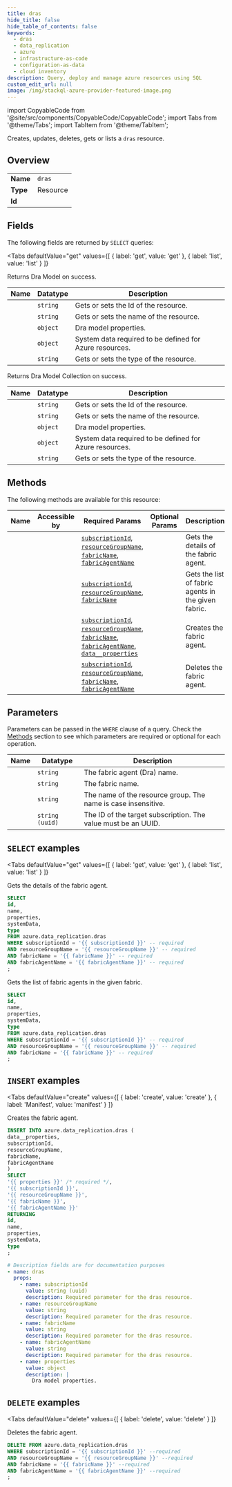 ```yaml
--- 
title: dras
hide_title: false
hide_table_of_contents: false
keywords:
  - dras
  - data_replication
  - azure
  - infrastructure-as-code
  - configuration-as-data
  - cloud inventory
description: Query, deploy and manage azure resources using SQL
custom_edit_url: null
image: /img/stackql-azure-provider-featured-image.png
---
```


import CopyableCode from '@site/src/components/CopyableCode/CopyableCode';
import Tabs from '@theme/Tabs';
import TabItem from '@theme/TabItem';

Creates, updates, deletes, gets or lists a <code>dras</code> resource.

## Overview
<table><tbody>
<tr><td><b>Name</b></td><td><code>dras</code></td></tr>
<tr><td><b>Type</b></td><td>Resource</td></tr>
<tr><td><b>Id</b></td><td><CopyableCode code="azure.data_replication.dras" /></td></tr>
</tbody></table>

## Fields

The following fields are returned by `SELECT` queries:

<Tabs
    defaultValue="get"
    values={[
        { label: 'get', value: 'get' },
        { label: 'list', value: 'list' }
    ]}
>
<TabItem value="get">

Returns Dra Model on success.

<table>
<thead>
    <tr>
    <th>Name</th>
    <th>Datatype</th>
    <th>Description</th>
    </tr>
</thead>
<tbody>
<tr>
    <td><CopyableCode code="id" /></td>
    <td><code>string</code></td>
    <td>Gets or sets the Id of the resource.</td>
</tr>
<tr>
    <td><CopyableCode code="name" /></td>
    <td><code>string</code></td>
    <td>Gets or sets the name of the resource.</td>
</tr>
<tr>
    <td><CopyableCode code="properties" /></td>
    <td><code>object</code></td>
    <td>Dra model properties.</td>
</tr>
<tr>
    <td><CopyableCode code="systemData" /></td>
    <td><code>object</code></td>
    <td>System data required to be defined for Azure resources.</td>
</tr>
<tr>
    <td><CopyableCode code="type" /></td>
    <td><code>string</code></td>
    <td>Gets or sets the type of the resource.</td>
</tr>
</tbody>
</table>
</TabItem>
<TabItem value="list">

Returns Dra Model Collection on success.

<table>
<thead>
    <tr>
    <th>Name</th>
    <th>Datatype</th>
    <th>Description</th>
    </tr>
</thead>
<tbody>
<tr>
    <td><CopyableCode code="id" /></td>
    <td><code>string</code></td>
    <td>Gets or sets the Id of the resource.</td>
</tr>
<tr>
    <td><CopyableCode code="name" /></td>
    <td><code>string</code></td>
    <td>Gets or sets the name of the resource.</td>
</tr>
<tr>
    <td><CopyableCode code="properties" /></td>
    <td><code>object</code></td>
    <td>Dra model properties.</td>
</tr>
<tr>
    <td><CopyableCode code="systemData" /></td>
    <td><code>object</code></td>
    <td>System data required to be defined for Azure resources.</td>
</tr>
<tr>
    <td><CopyableCode code="type" /></td>
    <td><code>string</code></td>
    <td>Gets or sets the type of the resource.</td>
</tr>
</tbody>
</table>
</TabItem>
</Tabs>

## Methods

The following methods are available for this resource:

<table>
<thead>
    <tr>
    <th>Name</th>
    <th>Accessible by</th>
    <th>Required Params</th>
    <th>Optional Params</th>
    <th>Description</th>
    </tr>
</thead>
<tbody>
<tr>
    <td><a href="#get"><CopyableCode code="get" /></a></td>
    <td><CopyableCode code="select" /></td>
    <td><a href="#parameter-subscriptionId"><code>subscriptionId</code></a>, <a href="#parameter-resourceGroupName"><code>resourceGroupName</code></a>, <a href="#parameter-fabricName"><code>fabricName</code></a>, <a href="#parameter-fabricAgentName"><code>fabricAgentName</code></a></td>
    <td></td>
    <td>Gets the details of the fabric agent.</td>
</tr>
<tr>
    <td><a href="#list"><CopyableCode code="list" /></a></td>
    <td><CopyableCode code="select" /></td>
    <td><a href="#parameter-subscriptionId"><code>subscriptionId</code></a>, <a href="#parameter-resourceGroupName"><code>resourceGroupName</code></a>, <a href="#parameter-fabricName"><code>fabricName</code></a></td>
    <td></td>
    <td>Gets the list of fabric agents in the given fabric.</td>
</tr>
<tr>
    <td><a href="#create"><CopyableCode code="create" /></a></td>
    <td><CopyableCode code="insert" /></td>
    <td><a href="#parameter-subscriptionId"><code>subscriptionId</code></a>, <a href="#parameter-resourceGroupName"><code>resourceGroupName</code></a>, <a href="#parameter-fabricName"><code>fabricName</code></a>, <a href="#parameter-fabricAgentName"><code>fabricAgentName</code></a>, <a href="#parameter-data__properties"><code>data__properties</code></a></td>
    <td></td>
    <td>Creates the fabric agent.</td>
</tr>
<tr>
    <td><a href="#delete"><CopyableCode code="delete" /></a></td>
    <td><CopyableCode code="delete" /></td>
    <td><a href="#parameter-subscriptionId"><code>subscriptionId</code></a>, <a href="#parameter-resourceGroupName"><code>resourceGroupName</code></a>, <a href="#parameter-fabricName"><code>fabricName</code></a>, <a href="#parameter-fabricAgentName"><code>fabricAgentName</code></a></td>
    <td></td>
    <td>Deletes the fabric agent.</td>
</tr>
</tbody>
</table>

## Parameters

Parameters can be passed in the `WHERE` clause of a query. Check the [Methods](#methods) section to see which parameters are required or optional for each operation.

<table>
<thead>
    <tr>
    <th>Name</th>
    <th>Datatype</th>
    <th>Description</th>
    </tr>
</thead>
<tbody>
<tr id="parameter-fabricAgentName">
    <td><CopyableCode code="fabricAgentName" /></td>
    <td><code>string</code></td>
    <td>The fabric agent (Dra) name.</td>
</tr>
<tr id="parameter-fabricName">
    <td><CopyableCode code="fabricName" /></td>
    <td><code>string</code></td>
    <td>The fabric name.</td>
</tr>
<tr id="parameter-resourceGroupName">
    <td><CopyableCode code="resourceGroupName" /></td>
    <td><code>string</code></td>
    <td>The name of the resource group. The name is case insensitive.</td>
</tr>
<tr id="parameter-subscriptionId">
    <td><CopyableCode code="subscriptionId" /></td>
    <td><code>string (uuid)</code></td>
    <td>The ID of the target subscription. The value must be an UUID.</td>
</tr>
</tbody>
</table>

## `SELECT` examples

<Tabs
    defaultValue="get"
    values={[
        { label: 'get', value: 'get' },
        { label: 'list', value: 'list' }
    ]}
>
<TabItem value="get">

Gets the details of the fabric agent.

```sql
SELECT
id,
name,
properties,
systemData,
type
FROM azure.data_replication.dras
WHERE subscriptionId = '{{ subscriptionId }}' -- required
AND resourceGroupName = '{{ resourceGroupName }}' -- required
AND fabricName = '{{ fabricName }}' -- required
AND fabricAgentName = '{{ fabricAgentName }}' -- required
;
```
</TabItem>
<TabItem value="list">

Gets the list of fabric agents in the given fabric.

```sql
SELECT
id,
name,
properties,
systemData,
type
FROM azure.data_replication.dras
WHERE subscriptionId = '{{ subscriptionId }}' -- required
AND resourceGroupName = '{{ resourceGroupName }}' -- required
AND fabricName = '{{ fabricName }}' -- required
;
```
</TabItem>
</Tabs>


## `INSERT` examples

<Tabs
    defaultValue="create"
    values={[
        { label: 'create', value: 'create' },
        { label: 'Manifest', value: 'manifest' }
    ]}
>
<TabItem value="create">

Creates the fabric agent.

```sql
INSERT INTO azure.data_replication.dras (
data__properties,
subscriptionId,
resourceGroupName,
fabricName,
fabricAgentName
)
SELECT 
'{{ properties }}' /* required */,
'{{ subscriptionId }}',
'{{ resourceGroupName }}',
'{{ fabricName }}',
'{{ fabricAgentName }}'
RETURNING
id,
name,
properties,
systemData,
type
;
```
</TabItem>
<TabItem value="manifest">

```yaml
# Description fields are for documentation purposes
- name: dras
  props:
    - name: subscriptionId
      value: string (uuid)
      description: Required parameter for the dras resource.
    - name: resourceGroupName
      value: string
      description: Required parameter for the dras resource.
    - name: fabricName
      value: string
      description: Required parameter for the dras resource.
    - name: fabricAgentName
      value: string
      description: Required parameter for the dras resource.
    - name: properties
      value: object
      description: |
        Dra model properties.
```
</TabItem>
</Tabs>


## `DELETE` examples

<Tabs
    defaultValue="delete"
    values={[
        { label: 'delete', value: 'delete' }
    ]}
>
<TabItem value="delete">

Deletes the fabric agent.

```sql
DELETE FROM azure.data_replication.dras
WHERE subscriptionId = '{{ subscriptionId }}' --required
AND resourceGroupName = '{{ resourceGroupName }}' --required
AND fabricName = '{{ fabricName }}' --required
AND fabricAgentName = '{{ fabricAgentName }}' --required
;
```
</TabItem>
</Tabs>

